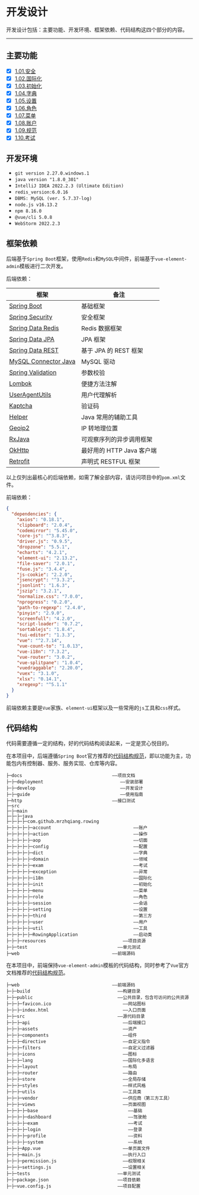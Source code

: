 开发设计
======

开发设计包括：主要功能、开发环境、框架依赖、代码结构这四个部分的内容。

---

## 主要功能

- [x] [1.01.安全](1.01.security)
- [x] [1.02.国际化](1.02.i18n)
- [x] [1.03.初始化](1.03.init)
- [x] [1.04.字典](1.04.dict)
- [x] [1.05.设置](1.05.setting)
- [x] [1.06.角色](1.06.role)
- [x] [1.07.菜单](1.07.menu)
- [x] [1.08.账户](1.08.account)
- [x] [1.09.规范](1.09.specification)
- [x] [1.10.考试](1.10.exam.md)

## 开发环境

- `git version 2.27.0.windows.1`
- `java version "1.8.0_301"`
- `IntelliJ IDEA 2022.2.3 (Ultimate Edition)`
- `redis_version:6.0.16`
- `DBMS: MySQL (ver. 5.7.37-log)`
- `node.js v16.13.2`
- `npm 8.16.0`
- `@vue/cli 5.0.8`
- `WebStorm 2022.2.3`

## 框架依赖

后端基于`Spring Boot`框架，使用`Redis`和`MySQL`中间件，前端基于`vue-element-admin`模板进行二次开发。

后端依赖：

| 框架                                                                    | 备注                 |
|-----------------------------------------------------------------------|--------------------|
| [Spring Boot](https://spring.io/projects/spring-boot)                 | 基础框架               |
| [Spring Security](https://spring.io/projects/spring-security)         | 安全框架               |
| [Spring Data Redis](https://spring.io/projects/spring-data-redis)     | Redis 数据框架         |
| [Spring Data JPA](https://spring.io/projects/spring-data-jpa)         | JPA 框架             |
| [Spring Data REST](https://spring.io/projects/spring-data-rest)       | 基于 JPA 的 REST 框架   |
| [MySQL Connector Java](https://dev.mysql.com/doc/connector-j/8.0/en/) | MySQL 驱动           |
| [Spring Validation](https://beanvalidation.org/)                      | 参数校验               |
| [Lombok](https://projectlombok.org/)                                  | 便捷方法注解             |
| [UserAgentUtils](https://www.bitwalker.eu/software/user-agent-utils)  | 用户代理解析             |
| [Kaptcha](https://github.com/mrzhqiang/kaptcha-spring-boot-starter)   | 验证码                |
| [Helper](https://github.com/mrzhqiang/helper)                         | Java 常用的辅助工具       |
| [Geoip2](https://dev.maxmind.com/geoip?lang=en)                       | IP 转地理位置           |
| [RxJava](https://github.com/ReactiveX/RxJava)                         | 可观察序列的异步调用框架       |
| [OkHttp](https://github.com/square/okhttp)                            | 最好用的 HTTP Java 客户端 |
| [Retrofit](https://github.com/square/retrofit)                        | 声明式 RESTFUL 框架     |

以上仅列出最核心的后端依赖，如需了解全部内容，请访问项目中的`pom.xml`文件。

前端依赖：

```json
{
  "dependencies": {
    "axios": "0.18.1",
    "clipboard": "2.0.4",
    "codemirror": "5.45.0",
    "core-js": "^3.8.3",
    "driver.js": "0.9.5",
    "dropzone": "5.5.1",
    "echarts": "4.2.1",
    "element-ui": "2.13.2",
    "file-saver": "2.0.1",
    "fuse.js": "3.4.4",
    "js-cookie": "2.2.0",
    "jsencrypt": "^3.3.2",
    "jsonlint": "1.6.3",
    "jszip": "3.2.1",
    "normalize.css": "7.0.0",
    "nprogress": "0.2.0",
    "path-to-regexp": "2.4.0",
    "pinyin": "2.9.0",
    "screenfull": "4.2.0",
    "script-loader": "0.7.2",
    "sortablejs": "1.8.4",
    "tui-editor": "1.3.3",
    "vue": "^2.7.14",
    "vue-count-to": "1.0.13",
    "vue-i18n": "7.3.2",
    "vue-router": "3.0.2",
    "vue-splitpane": "1.0.4",
    "vuedraggable": "2.20.0",
    "vuex": "3.1.0",
    "xlsx": "0.14.1",
    "xregexp": "^5.1.1"
  }
}
```

前端依赖主要是`Vue`家族、`element-ui`框架以及一些常用的`js`工具和`css`样式。

## 代码结构

代码需要遵循一定的结构，好的代码结构阅读起来，一定是赏心悦目的。

在本项目中，后端遵循`Spring Boot`官方推荐的[代码结构规范][1]，即以功能为主，功能包内有控制器、服务、服务实现、仓库等内容。

```
├─docs                                  ——项目文档
├─├─deployment                             ——安装部署
├─├─develop                                ——开发设计
├─├─guide                                  ——使用指南
├─http                                  ——接口测试
├─src
├─├─main
├─├─├─java
├─├─├─├─com.github.mrzhqiang.rowing
├─├─├─├─├─account                               ——账户
├─├─├─├─├─action                                ——操作
├─├─├─├─├─aop                                   ——切面
├─├─├─├─├─config                                ——配置
├─├─├─├─├─dict                                  ——字典
├─├─├─├─├─domain                                ——领域
├─├─├─├─├─exam                                  ——考试
├─├─├─├─├─exception                             ——异常
├─├─├─├─├─i18n                                  ——国际化
├─├─├─├─├─init                                  ——初始化
├─├─├─├─├─menu                                  ——菜单
├─├─├─├─├─role                                  ——角色
├─├─├─├─├─session                               ——会话
├─├─├─├─├─setting                               ——设置
├─├─├─├─├─third                                 ——第三方
├─├─├─├─├─user                                  ——用户
├─├─├─├─├─util                                  ——工具
├─├─├─├─├─RowingApplication                     ——启动类
├─├─├─resources                             ——项目资源
├─├─test                                  ——单元测试
├─web                                   ——前端源码
```

在本项目中，前端保持`vue-element-admin`模板的代码结构，同时参考了`Vue`官方文档推荐的[代码结构规范][2]。

```
├─web                                   ——前端源码
├─├─build                                 ——构建目录
├─├─public                                ——公共目录，包含可访问的公共资源
├─├─├─favicon.ico                           ——网站图标
├─├─├─index.html                            ——入口页面
├─├─src                                   ——源代码目录
├─├─├─api                                   ——后端接口
├─├─├─assets                                ——资产
├─├─├─components                            ——组件
├─├─├─directive                             ——自定义指令
├─├─├─filters                               ——自定义过滤器
├─├─├─icons                                 ——图标
├─├─├─lang                                  ——国际化多语言
├─├─├─layout                                ——布局
├─├─├─router                                ——路由
├─├─├─store                                 ——全局存储
├─├─├─styles                                ——样式风格
├─├─├─utils                                 ——工具类
├─├─├─vendor                                ——供应商（第三方工具）
├─├─├─views                                 ——页面视图
├─├─├─├─base                                  ——基础
├─├─├─├─dashboard                             ——驾驶舱
├─├─├─├─exam                                  ——考试
├─├─├─├─login                                 ——登录
├─├─├─├─profile                               ——资料
├─├─├─├─system                                ——系统
├─├─├─App.vue                               ——单页面文件
├─├─├─main.js                               ——执行入口
├─├─├─permission.js                         ——权限相关
├─├─├─settings.js                           ——设置相关
├─├─tests                                 ——单元测试
├─├─package.json                          ——项目依赖
├─├─vue.config.js                         ——项目配置
```

[1]:https://docs.spring.io/spring-boot/docs/2.7.10/reference/html/using.html#using.structuring-your-code.locating-the-main-class

[2]:https://v2.cn.vuejs.org/v2/guide/instance.html#%E5%88%9B%E5%BB%BA%E4%B8%80%E4%B8%AA-Vue-%E5%AE%9E%E4%BE%8B